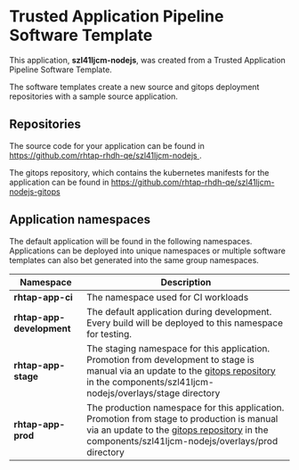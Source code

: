 # Trusted Application Pipeline Software Template

This application, **szl41ljcm-nodejs**, was created from a Trusted Application Pipeline Software Template.

The software templates create a new source and gitops deployment repositories with a sample source application. 

## Repositories

The source code for your application can be found in [https://github.com/rhtap-rhdh-qe/szl41ljcm-nodejs ](https://github.com/rhtap-rhdh-qe/szl41ljcm-nodejs ).
 
The gitops repository, which contains the kubernetes manifests for the application can be found in 
[https://github.com/rhtap-rhdh-qe/szl41ljcm-nodejs-gitops ](https://github.com/rhtap-rhdh-qe/szl41ljcm-nodejs-gitops ) 

## Application namespaces 

The default application will be found in the following namespaces. Applications can be deployed into unique namespaces or multiple software templates can also bet generated into the same group namespaces.  

|  Namespace   |  Description   |  
| -------- | -------- |
| **rhtap-app-ci** | The namespace used for CI workloads |
| **rhtap-app-development** | The default application during development. Every build will be deployed to this namespace for testing. |
| **rhtap-app-stage** | The staging namespace for this application. Promotion from development to stage is manual via an update to the [gitops repository](https://github.com/rhtap-rhdh-qe/szl41ljcm-nodejs-gitops ) in the components/szl41ljcm-nodejs/overlays/stage directory |
| **rhtap-app-prod** | The production namespace for this application. Promotion from stage to production is manual via an update to the [gitops repository](https://github.com/rhtap-rhdh-qe/szl41ljcm-nodejs-gitops ) in the components/szl41ljcm-nodejs/overlays/prod directory |